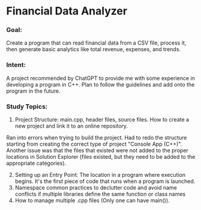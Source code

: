 # Financial Data Analyzer
### Goal:
Create a program that can read financial data from a CSV file, process it, then generate basic analytics like total revenue, expenses, and trends.

### Intent:
A project recommended by ChatGPT to provide me with some experience in developing a program in C++. Plan to follow the guidelines and add onto the program in the future.

### Study Topics:
1. Project Structure: main.cpp, header files, source files. How to create a new project and link it to an online repository.

Ran into errors when trying to build the project. Had to redo the structure starting from creating the correct type of project "Console App (C++)". Another issue was that the files that existed were not added to the proper locations in Solution Explorer (files existed, but they need to be added to the appropriate categories).

2. Setting up an Entry Point: The location in a program where execution begins. It's the first piece of code that runs when a program is launched.
3. Namespace common practices to declutter code and avoid name conflicts if multiple libraries define the same function or class names
4. How to manage multiple .cpp files (Only one can have main()).
